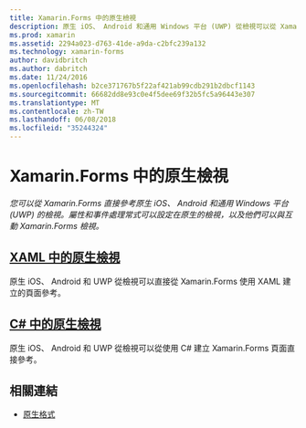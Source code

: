 ```yaml
---
title: Xamarin.Forms 中的原生檢視
description: 原生 iOS、 Android 和通用 Windows 平台 (UWP) 從檢視可以從 Xamarin.Forms 直接參考，而且它們可以與 Xamarin.Forms 檢視互動。
ms.prod: xamarin
ms.assetid: 2294a023-d763-41de-a9da-c2bfc239a132
ms.technology: xamarin-forms
author: davidbritch
ms.author: dabritch
ms.date: 11/24/2016
ms.openlocfilehash: b2ce371767b5f22af421ab99cdb291b2dbcf1143
ms.sourcegitcommit: 66682dd8e93c0e4f5dee69f32b5fc5a96443e307
ms.translationtype: MT
ms.contentlocale: zh-TW
ms.lasthandoff: 06/08/2018
ms.locfileid: "35244324"
---
```

# <a name="native-views-in-xamarinforms"></a>Xamarin.Forms 中的原生檢視

_您可以從 Xamarin.Forms 直接參考原生 iOS、 Android 和通用 Windows 平台 (UWP) 的檢視。屬性和事件處理常式可以設定在原生的檢視，以及他們可以與互動 Xamarin.Forms 檢視。_

## <a name="native-views-in-xamlxamlmd"></a>[XAML 中的原生檢視](xaml.md)

原生 iOS、 Android 和 UWP 從檢視可以直接從 Xamarin.Forms 使用 XAML 建立的頁面參考。

## <a name="native-views-in-ccodemd"></a>[C# 中的原生檢視](code.md)

原生 iOS、 Android 和 UWP 從檢視可以從使用 C# 建立 Xamarin.Forms 頁面直接參考。


## <a name="related-links"></a>相關連結

- [原生格式](~/xamarin-forms/platform/native-forms.md)
